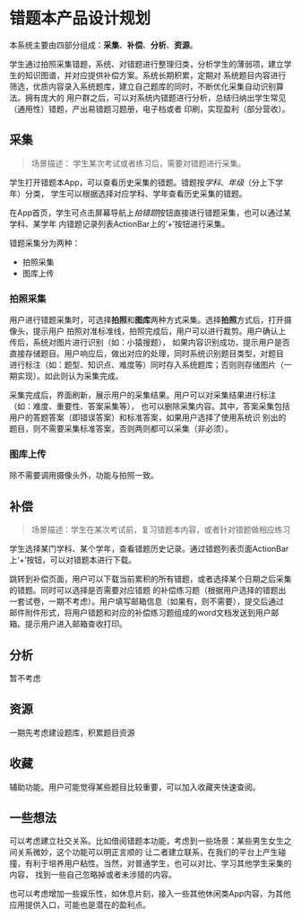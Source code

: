 # 错题本产品设计规划

本系统主要由四部分组成：**采集**、**补偿**、**分析**、**资源**。

学生通过拍照采集错题，系统、对错题进行整理归类，分析学生的薄弱项，建立学生的知识图谱，并对应提供补偿方案。系统长期积累，定期对
系统题目内容进行筛选，优质内容录入系统题库，建立自己题库的同时，不断优化采集自动识别算法。拥有庞大的
用户群之后，可以对系统内错题进行分析，总结归纳出学生常见（通用性）错题，产出易错题习题册，电子档或者
印刷，实现盈利（部分营收）。

## 采集
> 场景描述： 学生某次考试或者练习后，需要对错题进行采集。

学生打开错题本App，可以查看历史采集的错题。错题按*学科*、*年级*（分上下学年）分类，
学生可以根据选择对应学科、学年查看历史采集的错题。

在App首页，学生可点击屏幕导航上*拍错题*按钮直接进行错题采集，也可以通过某学科、某学年
内错题记录列表ActionBar上的‘+’按钮进行采集。

错题采集分为两种：
+ 拍照采集
+ 图库上传
### 拍照采集
用户进行错题采集时，可选择**拍照**和**图库**两种方式采集。选择**拍照**方式后，打开摄像头，提示用户
拍照对准标准线，拍照完成后，用户可以进行裁剪。用户确认上传后，系统对图片进行识别（如：小猿搜题），
如果内容识别成功，提示用户是否直接存储题目。用户响应后，做出对应的处理，同时系统识别题目类型，对题目
进行标注（如：题型、知识点、难度等）同时存入系统题库；否则则存储图片（一期实现）。如此则认为采集完成。

采集完成后，界面刷新，展示用户的采集结果。用户可以对采集结果进行标注（如：难度、重要性、答案采集等），
也可以删除采集内容。其中，答案采集包括用户的答题答案（即错误答案）和标准答案，如果用户选择了使用系统识
别出的题目，则不需要采集标准答案，否则两则都可以采集（非必须）。
### 图库上传
除不需要调用摄像头外，功能与拍照一致。

## 补偿
> 场景描述：学生在某次考试前，复习错题本内容，或者针对错题做相应练习

学生选择某门学科、某个学年，查看错题历史记录。通过错题列表页面ActionBar上‘+’按钮，可以对错题本进行下载。

跳转到补偿页面，用户可以下载当前累积的所有错题，或者选择某个日期之后采集的错题。同时可以选择是否需要对应错题
的补偿练习题（根据用户选择的错题出一套试卷，一期不考虑）。用户填写邮箱信息（如果有，则不需要），提交后通过
邮件附件形式，将用户错题和对应的补偿练习题组成的word文档发送到用户邮箱。提示用户进入邮箱查收打印。

## 分析
暂不考虑

## 资源
一期先考虑建设题库，积累题目资源

## 收藏
辅助功能。用户可能觉得某些题目比较重要，可以加入收藏夹快速查阅。

## 一些想法
可以考虑建立社交关系。比如借阅错题本功能，考虑到一些场景：某些男生女生之间关系微妙，这个功能可以明正言顺的
让二者建立联系，在我们的平台上产生碰撞，有利于培养用户粘性。当然，对普通学生，也可以对比、学习其他学生采集的内容，
找到一些自己忽略掉或者未涉猎的内容。

也可以考虑增加一些娱乐性，如休息片刻，接入一些其他休闲类App内容，为其他应用提供入口，可能也是潜在的盈利点。